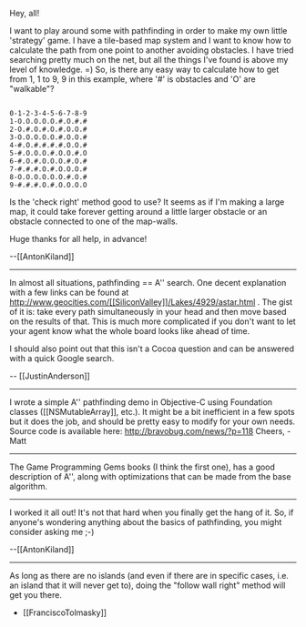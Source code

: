 Hey, all!

I want to play around some with pathfinding in order to make my own little 'strategy' game. I have a tile-based map system and I want to know how to calculate the path from one point to another avoiding obstacles. I have tried searching pretty much on the net, but all the things I've found is above my level of knowledge. =)
So, is there any easy way to calculate how to get from 1, 1 to 9, 9 in this example, where '#' is obstacles and 'O' are "walkable"?

<code>
0-1-2-3-4-5-6-7-8-9
1-O.O.O.O.O.#.O.#.#
2-O.#.O.#.O.#.O.O.#
3-O.O.O.O.O.#.O.O.#
4-#.O.#.#.#.#.O.O.#
5-#.O.O.O.#.O.O.#.O
6-#.O.#.O.O.O.#.O.#
7-#.#.#.O.#.O.O.O.#
8-O.O.O.O.O.O.#.O.#
9-#.#.#.O.#.O.O.O.O
</code>


Is the 'check right' method good to use? It seems as if I'm making a large map, it could take forever getting around a little larger obstacle or an obstacle connected to one of the map-walls.


Huge thanks for all help, in advance!

--[[AntonKiland]]

----

In almost all situations, pathfinding == A'' search. One decent explanation with a few links can be found at http://www.geocities.com/[[SiliconValley]]/Lakes/4929/astar.html . The gist of it is: take every path simultaneously in your head and then move based on the results of that. This is much more complicated if you don't want to let your agent know what the whole board looks like ahead of time.

I should also point out that this isn't a Cocoa question and can be answered with a quick Google search.

-- [[JustinAnderson]]

----


I wrote a simple A'' pathfinding demo in Objective-C using Foundation classes ([[NSMutableArray]], etc.). It might be a bit inefficient in a few spots but it does the job, and should be pretty easy to modify for your own needs. Source code is available here:
http://bravobug.com/news/?p=118
Cheers, -Matt


----


The Game Programming Gems books (I think the first one), has a good description of A'', along with optimizations that can be made from the base algorithm.

----

I worked it all out! It's not that hard when you finally get the hang of it. So, if anyone's wondering anything about the basics of pathfinding, you might consider asking me ;-)

--[[AntonKiland]]

----

As long as there are no islands (and even if there are in specific cases, i.e. an island that it will never get to), doing the "follow wall right" method will get you there.

- [[FranciscoTolmasky]]